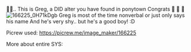 🧟‍♂️.. This is Greg, a DID alter you have found in ponytown
Congrats 🎉 🎉 🎉 
![166225_0H71kDgb](https://github.com/user-attachments/assets/23335902-d3f8-4640-a11b-7d5ef0188469)
Greg is most of the time nonverbal or just only says his name
And he's very shy.. but he's a good boy! :D

Picrew used: https://picrew.me/image_maker/166225

More about entire SYS:

